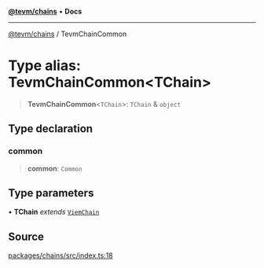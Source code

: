 [**@tevm/chains**](../README.md) • **Docs**

***

[@tevm/chains](../globals.md) / TevmChainCommon

# Type alias: TevmChainCommon\<TChain\>

> **TevmChainCommon**\<`TChain`\>: `TChain` & `object`

## Type declaration

### common

> **common**: `Common`

## Type parameters

• **TChain** *extends* [`ViemChain`](ViemChain.md)

## Source

[packages/chains/src/index.ts:18](https://github.com/evmts/tevm-monorepo/blob/main/packages/chains/src/index.ts#L18)

